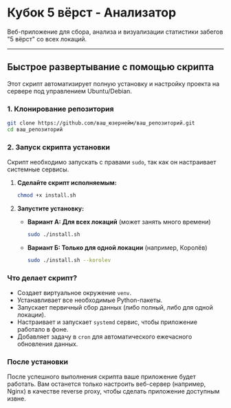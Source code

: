 # Кубок 5 вёрст - Анализатор

Веб-приложение для сбора, анализа и визуализации статистики забегов "5 вёрст" со всех локаций.

---

## Быстрое развертывание с помощью скрипта

Этот скрипт автоматизирует полную установку и настройку проекта на сервере под управлением Ubuntu/Debian.

### 1. Клонирование репозитория

```bash
git clone https://github.com/ваш_юзернейм/ваш_репозиторий.git
cd ваш_репозиторий
```

### 2. Запуск скрипта установки

Скрипт необходимо запускать с правами `sudo`, так как он настраивает системные сервисы.

1.  **Сделайте скрипт исполняемым:**
    ```bash
    chmod +x install.sh
    ```

2.  **Запустите установку:**

    *   **Вариант А: Для всех локаций** (может занять много времени)
        ```bash
        sudo ./install.sh
        ```

    *   **Вариант Б: Только для одной локации** (например, Королёв)
        ```bash
        sudo ./install.sh --korolev
        ```

### Что делает скрипт?

- Создает виртуальное окружение `venv`.
- Устанавливает все необходимые Python-пакеты.
- Запускает первичный сбор данных (либо полный, либо для одной локации).
- Настраивает и запускает `systemd` сервис, чтобы приложение работало в фоне.
- Добавляет задачу в `cron` для автоматического ежечасного обновления данных.

### После установки

После успешного выполнения скрипта ваше приложение будет работать. Вам останется только настроить веб-сервер (например, Nginx) в качестве reverse proxy, чтобы сделать приложение доступным извне.
